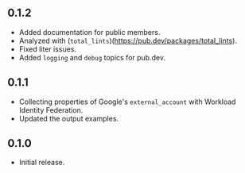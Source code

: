 ## 0.1.2

* Added documentation for public members.
* Analyzed with (`total_lints`)(https://pub.dev/packages/total_lints).
* Fixed liter issues.
* Added `logging` and `debug` topics for pub.dev.

## 0.1.1

* Collecting properties of Google's `external_account` with Workload Identity Federation.
* Updated the output examples.

## 0.1.0

* Initial release.
